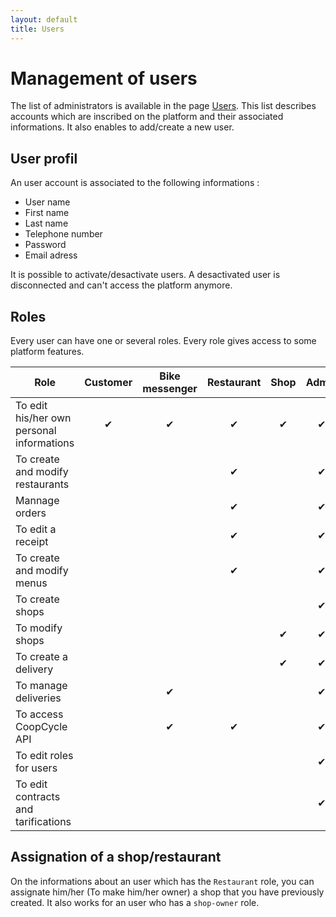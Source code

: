 ```yaml
---
layout: default
title: Users
---
```


# Management of users

The list of administrators is available in the page <a href="/en/web/admin/users">Users</a>. This list describes accounts which are inscribed on the platform and their associated informations. It also enables to add/create a new user.

## User profil

An user account is associated to the following informations :

- User name
- First name
- Last name
- Telephone number
- Password
- Email adress

It is possible to activate/desactivate users. A desactivated user is disconnected and can't access the platform anymore.

## Roles

Every user can have one or several roles. Every role gives access to some platform features.

| Role                                      | Customer | Bike messenger | Restaurant | Shop | Admin |
| ----------------------------------------- | :------: | :------------: | :--------: | :--: | :---: |
| To edit his/her own personal informations |    ✔     |       ✔        |     ✔      |  ✔   |   ✔   |
| To create and modify restaurants          |          |                |     ✔      |      |   ✔   |
| Mannage orders                            |          |                |     ✔      |      |   ✔   |
| To edit a receipt                         |          |                |     ✔      |      |   ✔   |
| To create and modify menus                |          |                |     ✔      |      |   ✔   |
| To create shops                           |          |                |            |      |   ✔   |
| To modify shops                           |          |                |            |  ✔   |   ✔   |
| To create a delivery                      |          |                |            |  ✔   |   ✔   |
| To manage deliveries                      |          |       ✔        |            |      |   ✔   |
| To access CoopCycle API                   |          |       ✔        |     ✔      |      |   ✔   |
| To edit roles for users                   |          |                |            |      |   ✔   |
| To edit contracts and tarifications       |          |                |            |      |   ✔   |

## Assignation of a shop/restaurant

On the informations about an user which has the `Restaurant` role, you can assignate him/her (To make him/her owner) a shop that you have previously created. It also works for an user who has a `shop-owner` role.
